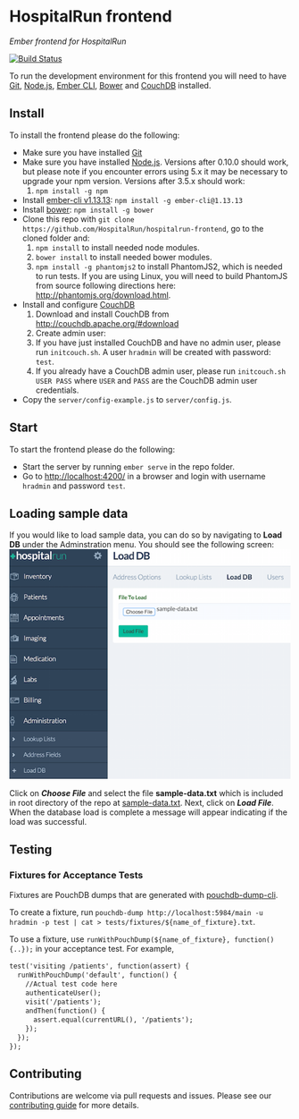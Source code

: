 HospitalRun frontend
========

_Ember frontend for HospitalRun_

[![Build Status](https://travis-ci.org/HospitalRun/hospitalrun-frontend.svg)](https://travis-ci.org/HospitalRun/hospitalrun-frontend)

To run the development environment for this frontend you will need to have [Git](https://git-scm.com/), [Node.js](https://nodejs.org), [Ember CLI](http://ember-cli.com/), [Bower](http://bower.io/) and [CouchDB](http://couchdb.apache.org/) installed.

## Install
To install the frontend please do the following:

- Make sure you have installed [Git](https://git-scm.com/book/en/v2/Getting-Started-Installing-Git)
- Make sure you have installed [Node.js](https://nodejs.org/en/download/). Versions after 0.10.0 should work, but please note if you encounter errors using 5.x it may be necessary to upgrade your npm version. Versions after 3.5.x should work:
    1. `npm install -g npm`
- Install [ember-cli v1.13.13](https://www.npmjs.org/package/ember-cli): `npm install -g ember-cli@1.13.13`
- Install [bower](https://www.npmjs.org/package/bower): `npm install -g bower`
- Clone this repo with `git clone https://github.com/HospitalRun/hospitalrun-frontend`, go to the cloned folder and:
    1. `npm install` to install needed node modules.
    2. `bower install` to install needed bower modules.
    3. `npm install -g phantomjs2` to install PhantomJS2, which is needed to run tests.  If you are using Linux, you will need to build PhantomJS from source following directions here: http://phantomjs.org/download.html.
- Install and configure [CouchDB](http://couchdb.apache.org/)
  1. Download and install CouchDB from http://couchdb.apache.org/#download
  2. Create admin user:
    1. If you have just installed CouchDB and have no admin user, please run `initcouch.sh`. A user `hradmin` will be created with password: `test`.
    2. If you already have a CouchDB admin user, please run `initcouch.sh USER PASS` where `USER` and `PASS` are the CouchDB admin user credentials.
- Copy the `server/config-example.js` to `server/config.js`.

## Start
To start the frontend please do the following:

- Start the server by running `ember serve` in the repo folder.
- Go to [http://localhost:4200/](http://localhost:4200/) in a browser and login with username `hradmin` and password `test`.

## Loading sample data
If you would like to load sample data, you can do so by navigating to **Load DB** under the Adminstration menu.  You should see the following screen:
![Load DB screenshot](screenshots/load-db.png)

Click on ***Choose File*** and select the file **sample-data.txt** which is included in root directory of the repo at [sample-data.txt](sample-data.txt).
Next, click on ***Load File***.  When the database load is complete a message will appear indicating if the load was successful.

## Testing

### Fixtures for Acceptance Tests

Fixtures are PouchDB dumps that are generated with [pouchdb-dump-cli](https://github.com/nolanlawson/pouchdb-dump-cli).

To create a fixture, run `pouchdb-dump http://localhost:5984/main -u hradmin -p test | cat > tests/fixtures/${name_of_fixture}.txt`.

To use a fixture, use `runWithPouchDump(${name_of_fixture}, function(){..});` in your acceptance test. For example,

```
test('visiting /patients', function(assert) {
  runWithPouchDump('default', function() {
    //Actual test code here
    authenticateUser();
    visit('/patients');
    andThen(function() {
      assert.equal(currentURL(), '/patients');
    });
  });
});
```
Contributing
------------
Contributions are welcome via pull requests and issues.  Please see our [contributing guide](https://github.com/hospitalrun/hospitalrun-frontend/blob/master/CONTRIBUTING.md) for more details.
